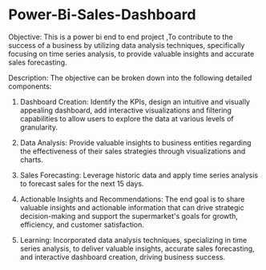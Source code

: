 # Power-Bi-Sales-Dashboard 


Objective:
 This is a power bi end to end project ,To contribute to the success of a business by utilizing data analysis techniques, specifically focusing on time series analysis, to provide valuable insights and accurate sales forecasting.


Description:
The objective can be broken down into the following detailed components:

1. Dashboard Creation:
Identify the KPIs, design an intuitive and visually appealing dashboard, add interactive visualizations and filtering capabilities to allow users to explore the data at various levels of granularity.


2. Data Analysis:
Provide valuable insights to business entities regarding the effectiveness of their sales strategies through visualizations and charts.


3. Sales Forecasting:
Leverage historic data and apply time series analysis to forecast sales for the next 15 days.


4. Actionable Insights and Recommendations:
The end goal is to share valuable insights and actionable information that can drive strategic decision-making and support the supermarket's goals for growth, efficiency, and customer satisfaction.


5. Learning:
Incorporated data analysis techniques, specializing in time series analysis, to deliver valuable insights, accurate sales forecasting, and interactive dashboard creation, driving business success.
